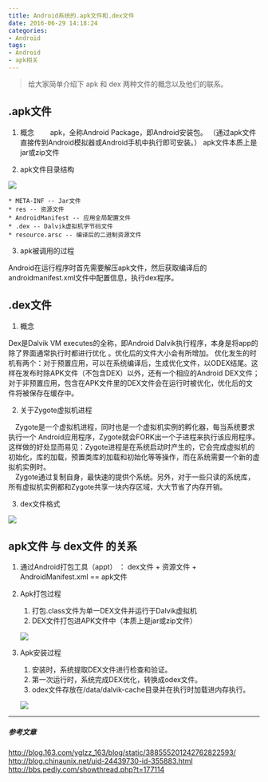 ```yaml
---
title: Android系统的.apk文件和.dex文件
date: 2016-06-29 14:18:24
categories:
- Android
tags:
- Android
- apk相关
---
```


> 给大家简单介绍下 apk 和 dex 两种文件的概念以及他们的联系。

<!--more-->

## .apk文件

1. 概念
&emsp;&emsp;apk，全称Android Package，即Android安装包。
（通过apk文件直接传到Android模拟器或Android手机中执行即可安装。）
apk文件本质上是jar或zip文件

2. apk文件目录结构

![](http://i1.piimg.com/567571/f2e012e7f1fa25c5.png)

    * META-INF -- Jar文件
    * res -- 资源文件
    * AndroidManifest -- 应用全局配置文件
    * .dex -- Dalvik虚拟机字节码文件
    * resource.arsc -- 编译后的二进制资源文件

3. apk被调用的过程
<p>
Android在运行程序时首先需要解压apk文件，然后获取编译后的androidmanifest.xml文件中配置信息，执行dex程序。</p>


## .dex文件
1. 概念
<p>
Dex是Dalvik VM executes的全称，即Android Dalvik执行程序，本身是将app的除了界面通常执行时都进行优化 。优化后的文件大小会有所增加。 优化发生的时机有两个：对于预置应用，可以在系统编译后，生成优化文件，以ODEX结尾。这样在发布时除APK文件（不包含DEX）以外，还有一个相应的Android DEX文件；对于非预置应用，包含在APK文件里的DEX文件会在运行时被优化，优化后的文件将被保存在缓存中。</p>

2. 关于Zygote虚拟机进程
<p>
&emsp;Zygote是一个虚拟机进程，同时也是一个虚拟机实例的孵化器，每当系统要求执行一个 Android应用程序，Zygote就会FORK出一个子进程来执行该应用程序。这样做的好处显而易见：Zygote进程是在系统启动时产生的，它会完成虚拟机的初始化，库的加载，预置类库的加载和初始化等等操作，而在系统需要一个新的虚拟机实例时。<br/>
&emsp;Zygote通过复制自身，最快速的提供个系统。另外，对于一些只读的系统库，所有虚拟机实例都和Zygote共享一块内存区域，大大节省了内存开销。
</p>

3. dex文件格式

![](http://i2.piimg.com/567571/f7db349234a76ce0.png)

## apk文件 与 dex文件 的关系
1. 通过Android打包工具（appt） ： dex文件 +  资源文件 +  AndroidManifest.xml ==  apk文件

2. Apk打包过程
    1. 打包.class文件为单一DEX文件并运行于Dalvik虚拟机
    2. DEX文件打包进APK文件中（本质上是jar或zip文件）

    ![](http://i2.piimg.com/567571/a13ff962c727a7cb.png)

3. Apk安装过程
    1. 安装时，系统提取DEX文件进行检查和验证。
    2. 第一次运行时，系统完成DEX优化，转换成odex文件。
    3. odex文件存放在/data/dalvik-cache目录并在执行时加载进内存执行。

    ![](http://i2.piimg.com/567571/f34896093441f353.png)

---

##### 参考文章
http://blog.163.com/yglzz_163/blog/static/388555201242762822593/
<br/>
http://blog.chinaunix.net/uid-24439730-id-355883.html
<br/>
http://bbs.pediy.com/showthread.php?t=177114
